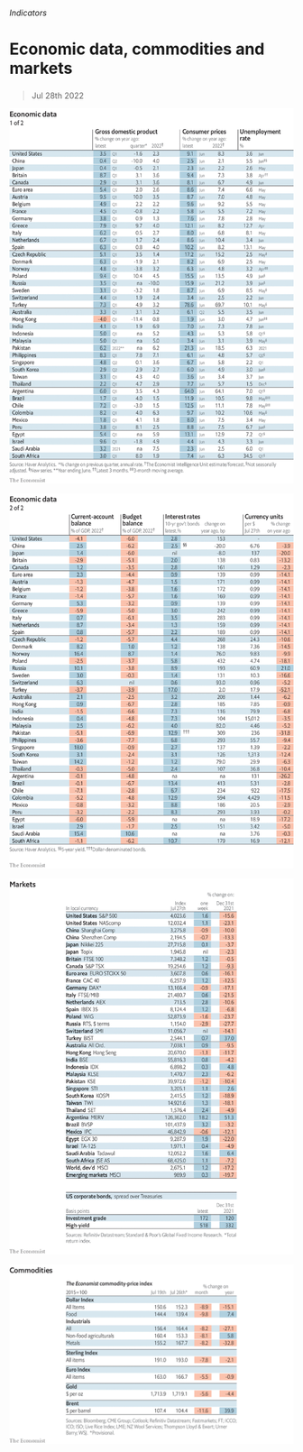 ###### Indicators

# Economic data, commodities and markets 

#####  

> Jul 28th 2022 

![image](images/20220730_INT101.png) 


![image](images/20220730_INT102.png) 


![image](images/20220730_INT201.png) 


![image](images/20220730_INT401.png) 


